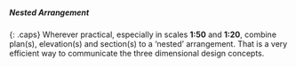 ##### Nested Arrangement
{: .caps}
Wherever practical, especially in scales **1:50** and **1:20**, combine plan(s), elevation(s) and section(s) to a ‘nested’ arrangement. That is a very efficient way to communicate the three dimensional design concepts.
